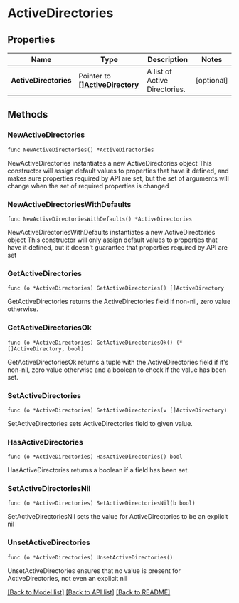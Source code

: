 # ActiveDirectories

## Properties

Name | Type | Description | Notes
------------ | ------------- | ------------- | -------------
**ActiveDirectories** | Pointer to [**[]ActiveDirectory**](ActiveDirectory.md) | A list of Active Directories. | [optional] 

## Methods

### NewActiveDirectories

`func NewActiveDirectories() *ActiveDirectories`

NewActiveDirectories instantiates a new ActiveDirectories object
This constructor will assign default values to properties that have it defined,
and makes sure properties required by API are set, but the set of arguments
will change when the set of required properties is changed

### NewActiveDirectoriesWithDefaults

`func NewActiveDirectoriesWithDefaults() *ActiveDirectories`

NewActiveDirectoriesWithDefaults instantiates a new ActiveDirectories object
This constructor will only assign default values to properties that have it defined,
but it doesn't guarantee that properties required by API are set

### GetActiveDirectories

`func (o *ActiveDirectories) GetActiveDirectories() []ActiveDirectory`

GetActiveDirectories returns the ActiveDirectories field if non-nil, zero value otherwise.

### GetActiveDirectoriesOk

`func (o *ActiveDirectories) GetActiveDirectoriesOk() (*[]ActiveDirectory, bool)`

GetActiveDirectoriesOk returns a tuple with the ActiveDirectories field if it's non-nil, zero value otherwise
and a boolean to check if the value has been set.

### SetActiveDirectories

`func (o *ActiveDirectories) SetActiveDirectories(v []ActiveDirectory)`

SetActiveDirectories sets ActiveDirectories field to given value.

### HasActiveDirectories

`func (o *ActiveDirectories) HasActiveDirectories() bool`

HasActiveDirectories returns a boolean if a field has been set.

### SetActiveDirectoriesNil

`func (o *ActiveDirectories) SetActiveDirectoriesNil(b bool)`

 SetActiveDirectoriesNil sets the value for ActiveDirectories to be an explicit nil

### UnsetActiveDirectories
`func (o *ActiveDirectories) UnsetActiveDirectories()`

UnsetActiveDirectories ensures that no value is present for ActiveDirectories, not even an explicit nil

[[Back to Model list]](../README.md#documentation-for-models) [[Back to API list]](../README.md#documentation-for-api-endpoints) [[Back to README]](../README.md)


